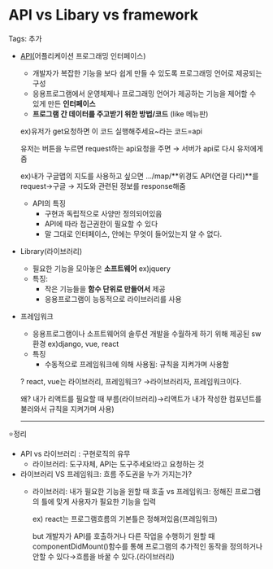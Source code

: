 # API vs Libary vs framework

Tags: 추가

- [API(](https://www.notion.so/API-vs-Libary-vs-framework-95dd2f46815a44278851226a5165427a)어플리케이션 프로그래밍 인터페이스)
    - 개발자가 복잡한 기능을 보다 쉽게 만들 수 있도록 프로그래밍 언어로 제공되는 구성
    - 응용프로그램에서 운영체제나 프로그래밍 언어가 제공하는 기능을 제어할 수 있게 만든 **인터페이스**
    - **프로그램 간 데이터를 주고받기 위한 방법/코드** (like 메뉴판)
    
    ex)유저가 get요청하면 이 코드 실행해주세요~라는 코드=api
    
    유저는 버튼을 누르면 request하는 api요청을 주면 → 서버가 api로 다시 유저에게 줌
    
    ex)내가 구글맵의 지도를 사용하고 싶으면 …/map/**위경도 API(연결 다리)**를 request→구글 → 지도와 관련된 정보를 response해줌
    
    - API의 특징
        - 구현과 독립적으로 사양만 정의되어있음
        - API에 따라 접근권한이 필요할 수 있다
        - 말 그대로 인터페이스, 안에는 무엇이 들어있는지 알 수 없다.

- Library(라이브러리)
    - 필요한 기능을 모아놓은 **소프트웨어** ex)jquery
    - 특징:
        - 작은 기능들을 **함수 단위로 만들어서** 제공
        - 응용프로그램이 능동적으로 라이브러리를 사용
- 프레임워크
    - 응용프로그램이나 소프트웨어의 솔루션 개발을 수월하게 하기 위해 제공된 sw환경 ex)django, vue, react
    - 특징
        - 수동적으로 프레임워크에 의해 사용됨: 규칙을 지켜가며 사용함
    
    ? react, vue는 라이브러리, 프레임워크? →라이브러리자, 프레임워크이다. 
    
    왜? 내가 리액트를 필요할 때 부름(라이브러리)→리액트가 내가 작성한 컴포넌트를 불러와서 규칙을 지켜가며 사용) 
    
    ---
    

⭐정리

- API vs 라이브러리 : 구현로직의 유무
    - 라이브러리: 도구자체,  API는 도구주세요!라고 요청하는 것
- 라이브러리 VS 프레임워크: 흐름 주도권을 누가 가지는가?
    - 라이브러리: 내가 필요한 기능을 원할 때 호출 vs 프레임워크: 정해진 프로그램의 틀에 맞게 사용자가 필요한 기능을 입력
        
        ex) react는 프로그램흐름의 기본틀은 정해져있음(프레임워크)
        
        but 개발자가 API를 호출하거나 다른 작업을 수행하기 원할 때 componentDidMount()함수를 통해 프로그램의 추가적인 동작을 정의하거나 안할 수 있다→흐름을 바꿀 수 있다.(라이브러리)